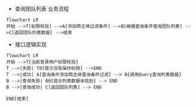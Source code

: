 - 查询团队列表 业务流程
```mermaid 
flowchart LR
开始 -->T[权限校验] -->A[添加跨主体过滤条件] -->B[根据查询条件查询团队列表] -->C[返回团队列表数据] -->结束
```

- 接口逻辑实现
```mermaid 
flowchart LR
开始 -->T{当前登录用户权限校验}
T -->|失败| T0[提示没有操作权限] -->END
T -->|成功| A[查询条件添加跨主体查询条件过滤] --> B{调用Query查询列表数据}
B -->|查询失败| B0[提示列表数据未找到] --> END
B -->|查询成功| C[返回团队列表] --> END

END[结束]
```
